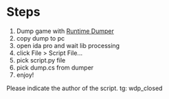 # Steps
1. Dump game with [Runtime Dumper](https://github.com/AndnixSH/Auto-Il2cppDumper)
2. copy dump to pc
3. open ida pro and wait lib processing
4. click File > Script File...
5. pick script.py file
6. pick dump.cs from dumper
7. enjoy!

Please indicate the author of the script.
tg: wdp_closed
